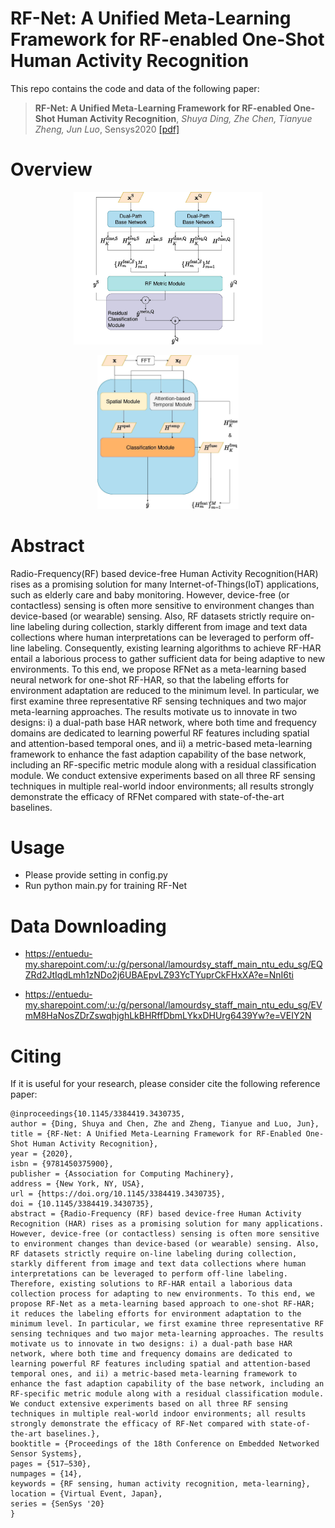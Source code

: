 # RF-Net: A Unified Meta-Learning Framework for RF-enabled One-Shot Human Activity Recognition

This repo contains the code and data of the following paper:
>**RF-Net: A Unified Meta-Learning Framework for RF-enabled One-Shot Human Activity Recognition**, *Shuya Ding, Zhe Chen, Tianyue Zheng, Jun Luo*, Sensys2020 [[pdf]](https://dl.acm.org/doi/10.1145/3384419.3430735)

# Overview 
<p align="center"><img width="60%" src="RFNet.jpg"/></p> 
<p align="center"><img width="45%" src="Dual.jpg"/></p> 


# Abstract

Radio-Frequency(RF) based device-free Human Activity Recognition(HAR) rises as a promising solution for many Internet-of-Things(IoT) applications, such as elderly care and baby monitoring. 
However, device-free (or contactless) sensing is often more sensitive to environment changes than device-based (or wearable) sensing. Also, RF datasets strictly require on-line labeling during collection, starkly different from image and text data collections where human interpretations can be leveraged to perform off-line labeling. Consequently, existing learning algorithms to achieve RF-HAR entail a laborious process to gather sufficient data for being adaptive to new environments.
To this end, we propose RFNet as a meta-learning based neural network for one-shot RF-HAR, so that the labeling efforts for environment adaptation are reduced to the minimum level. In particular, we first examine three representative RF sensing techniques and two major meta-learning approaches. The results motivate us to innovate in two designs: i) a dual-path base HAR network, where both time and frequency domains are dedicated to learning powerful RF features including spatial and attention-based temporal ones, and ii) a metric-based meta-learning framework to enhance the fast adaption capability of the base network, including an RF-specific metric module along with a residual classification module. We conduct extensive experiments based on all three RF sensing techniques in multiple real-world indoor environments; all results strongly demonstrate the efficacy of RFNet compared with state-of-the-art baselines.
    
# Usage

- Please provide setting in config.py
- Run python main.py for training RF-Net


# Data Downloading
- https://entuedu-my.sharepoint.com/:u:/g/personal/lamourdsy_staff_main_ntu_edu_sg/EQZRd2JtIqdLmh1zNDo2j6UBAEpvLZ93YcTYuprCkFHxXA?e=NnI6ti

- https://entuedu-my.sharepoint.com/:u:/g/personal/lamourdsy_staff_main_ntu_edu_sg/EVmM8HaNosZDrZswqhjghLkBHRffDbmLYkxDHUrg6439Yw?e=VEIY2N


# Citing

If it is useful for your research, please consider cite the following reference paper:

```
@inproceedings{10.1145/3384419.3430735,
author = {Ding, Shuya and Chen, Zhe and Zheng, Tianyue and Luo, Jun},
title = {RF-Net: A Unified Meta-Learning Framework for RF-Enabled One-Shot Human Activity Recognition},
year = {2020},
isbn = {9781450375900},
publisher = {Association for Computing Machinery},
address = {New York, NY, USA},
url = {https://doi.org/10.1145/3384419.3430735},
doi = {10.1145/3384419.3430735},
abstract = {Radio-Frequency (RF) based device-free Human Activity Recognition (HAR) rises as a promising solution for many applications. However, device-free (or contactless) sensing is often more sensitive to environment changes than device-based (or wearable) sensing. Also, RF datasets strictly require on-line labeling during collection, starkly different from image and text data collections where human interpretations can be leveraged to perform off-line labeling. Therefore, existing solutions to RF-HAR entail a laborious data collection process for adapting to new environments. To this end, we propose RF-Net as a meta-learning based approach to one-shot RF-HAR; it reduces the labeling efforts for environment adaptation to the minimum level. In particular, we first examine three representative RF sensing techniques and two major meta-learning approaches. The results motivate us to innovate in two designs: i) a dual-path base HAR network, where both time and frequency domains are dedicated to learning powerful RF features including spatial and attention-based temporal ones, and ii) a metric-based meta-learning framework to enhance the fast adaption capability of the base network, including an RF-specific metric module along with a residual classification module. We conduct extensive experiments based on all three RF sensing techniques in multiple real-world indoor environments; all results strongly demonstrate the efficacy of RF-Net compared with state-of-the-art baselines.},
booktitle = {Proceedings of the 18th Conference on Embedded Networked Sensor Systems},
pages = {517–530},
numpages = {14},
keywords = {RF sensing, human activity recognition, meta-learning},
location = {Virtual Event, Japan},
series = {SenSys '20}
}


```

